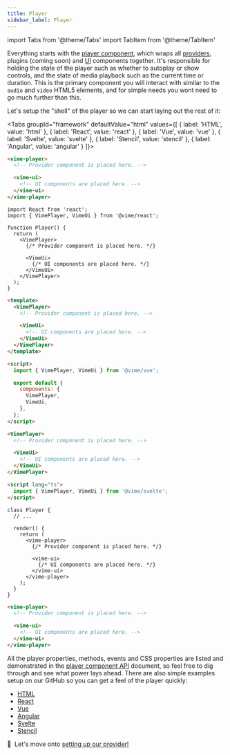 ```yaml
---
title: Player
sidebar_label: Player
---
```


import Tabs from '@theme/Tabs'
import TabItem from '@theme/TabItem'

Everything starts with the [player component](../components/core/player), which wraps 
all [providers](./providers), plugins (coming soon) and [UI](./ui) components together. It's responsible
for holding the state of the player such as whether to autoplay or show controls, and the state 
of media playback such as the current time or duration. This is the primary component 
you will interact with similar to the `audio` and `video` HTML5 elements, and for simple needs you wont 
need to go much further than this.

Let's setup the "shell" of the player so we can start laying out the rest of it:

<Tabs
  groupId="framework"
  defaultValue="html"
  values={[
  { label: 'HTML', value: 'html' },
  { label: 'React', value: 'react' },
  { label: 'Vue', value: 'vue' },
  { label: 'Svelte', value: 'svelte' },
  { label: 'Stencil', value: 'stencil' },
  { label: 'Angular', value: 'angular' }
]}>

<TabItem value="html">

```html title="player.html"
<vime-player>
  <!-- Provider component is placed here. -->

  <vime-ui>
    <!-- UI components are placed here. -->
  </vime-ui>
</vime-player>
```

</TabItem>

<TabItem value="react">

```tsx title="Player.tsx"
import React from 'react';
import { VimePlayer, VimeUi } from '@vime/react';

function Player() {
  return (
    <VimePlayer>
      {/* Provider component is placed here. */}

      <VimeUi>
        {/* UI components are placed here. */}
      </VimeUi>
    </VimePlayer>
  );
}
```

</TabItem>

<TabItem value="vue">

```html title="Player.vue"
<template>
  <VimePlayer>
    <!-- Provider component is placed here. -->

    <VimeUi>
      <!-- UI components are placed here. -->
    </VimeUi>
  </VimePlayer>
</template>

<script>
  import { VimePlayer, VimeUi } from '@vime/vue';

  export default {
    components: {
      VimePlayer,
      VimeUi,
    },
  };
</script>
```

</TabItem>

<TabItem value="svelte">

```html title="Player.svelte"
<VimePlayer>
  <!-- Provider component is placed here. -->

  <VimeUi>
    <!-- UI components are placed here. -->
  </VimeUi>
</VimePlayer>

<script lang="ts">
  import { VimePlayer, VimeUi } from '@vime/svelte';
</script>
```

</TabItem>

<TabItem value="stencil">

```tsx title="player.tsx"
class Player {
  // ...

  render() {
    return (
      <vime-player>
        {/* Provider component is placed here. */}

        <vime-ui>
          {/* UI components are placed here. */}
        </vime-ui>
      </vime-player>
    );
  }
}
```

</TabItem>

<TabItem value="angular">

```html title="player.html"
<vime-player>
  <!-- Provider component is placed here. -->

  <vime-ui>
    <!-- UI components are placed here. -->
  </vime-ui>
</vime-player>
```

</TabItem>
    
</Tabs>

All the player properties, methods, events and CSS properties are listed and demonstrated in the 
[player component API](../components/core/player) document, so feel free to dig through and see what power 
lays ahead. There are also simple examples setup on our GitHub so you can get a feel of the player 
quickly:

- [HTML](https://github.com/vime-js/vime/tree/master/examples/html)
- [React](https://github.com/vime-js/vime/tree/master/examples/react)
- [Vue](https://github.com/vime-js/vime/tree/master/examples/vue)
- [Angular](https://github.com/vime-js/vime/tree/master/examples/angular)
- [Svelte](https://github.com/vime-js/vime/tree/master/examples/svelte)
- [Stencil](https://github.com/vime-js/vime/tree/master/examples/stencil)

🚂 &nbsp;Let's move onto [setting up our provider!](./providers)